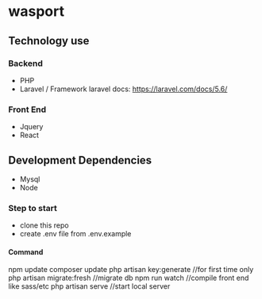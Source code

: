 # wasport

## Technology use

  ### Backend
  * PHP
  * Laravel / Framework  laravel docs: https://laravel.com/docs/5.6/

  ### Front End
  * Jquery
  * React

  ## Development Dependencies
  * Mysql
  * Node

### Step to start
* clone this repo 
* create .env file from .env.example

#### Command
npm update
composer update
php artisan key:generate //for first time only
php artisan migrate:fresh //migrate db
npm run watch //compile front end like sass/etc
php artisan serve //start local server
